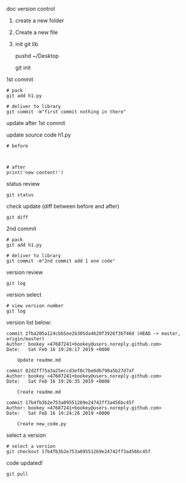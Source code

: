 doc version control



1. create a new folder
2. Create a new file
3. init git lib

    pushd ~/Desktop
    
    git init





1st commit

    # pack
    git add h1.py
    
    # deliver to library
    git commit -m"first commit nothing in there"



update after 1st commit

update source code h1.py

    # before



    # after
    print('new content!')



status review

    git status



check update (diff between before and after)

    git diff



2nd commit

    # pack
    git add h1.py
    
    # deliver to library
    git commit -m"2nd commit add 1 one code"





version review

    git log





version select

    # view version number
    git log



version list below:

    commit 27ba205a124cbb5ee2b305da4620f3926f3b746d (HEAD -> master, origin/master)
    Author: bookey <47687241+bookey@users.noreply.github.com>
    Date:   Sat Feb 16 19:28:17 2019 +0800
    
        Update readme.md
    
    commit 82d2ff75a3a25eccd3ef0c7be8db798a5b27d7af
    Author: bookey <47687241+bookey@users.noreply.github.com>
    Date:   Sat Feb 16 19:26:35 2019 +0800
    
        Create readme.md
    
    commit 17b4fb3b2e753a09551269e24742ff3a456bc45f
    Author: bookey <47687241+bookey@users.noreply.github.com>
    Date:   Sat Feb 16 19:24:26 2019 +0800
    
        Create new_code.py



select a version

    # select a version
    git checkout 17b4fb3b2e753a09551269e24742ff3a456bc45f







code updated!

    git pull


